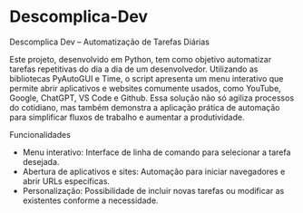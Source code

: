 # Descomplica-Dev
Descomplica Dev – Automatização de Tarefas Diárias

Este projeto, desenvolvido em Python, tem como objetivo automatizar tarefas repetitivas do dia a dia de um desenvolvedor. Utilizando as bibliotecas PyAutoGUI e Time, o script apresenta um menu interativo que permite abrir aplicativos e websites comumente usados, como YouTube, Google, ChatGPT, VS Code e Github. Essa solução não só agiliza processos do cotidiano, mas também demonstra a aplicação prática de automação para simplificar fluxos de trabalho e aumentar a produtividade.

Funcionalidades

-  Menu interativo: Interface de linha de comando para selecionar a tarefa desejada.
-  Abertura de aplicativos e sites: Automação para iniciar navegadores e abrir URLs específicas.
-  Personalização: Possibilidade de incluir novas tarefas ou modificar as existentes conforme a necessidade.